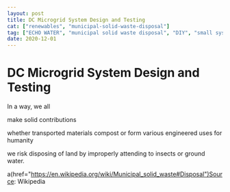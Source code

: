 ```yaml
---
layout: post
title: DC Microgrid System Design and Testing
cat: ["renewables", "municipal-solid-waste-disposal"]
tag: ["ECHO WATER", "municipal solid waste disposal", "DIY", "small systems", "MSW", "MSW Disposal"]
date: 2020-12-01
---
```



DC Microgrid System Design and Testing
=============================================



In a way, 
we all 

make solid contributions

whether transported materials compost or form various engineered uses for humanity

we risk disposing of land by improperly attending to insects or ground water. 



a(href="https://en.wikipedia.org/wiki/Municipal_solid_waste#Disposal")Source: Wikipedia
